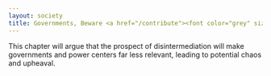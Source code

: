 ```yaml
---
layout: society
title: Governments, Beware <a href="/contribute"><font color="grey" size="4">(Soliciting Contributions)</font></a>
---
```


This chapter will argue that the prospect of disintermediation will make governments and power centers far less relevant, leading to potential chaos and upheaval.
